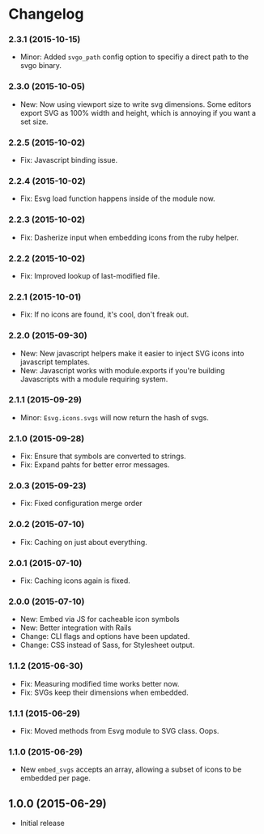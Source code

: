 # Changelog

### 2.3.1 (2015-10-15)
- Minor: Added `svgo_path` config option to specifiy a direct path to the svgo binary.

### 2.3.0 (2015-10-05)
- New: Now using viewport size to write svg dimensions. Some editors export SVG as 100% width and height, which is annoying if you want a set size.

### 2.2.5 (2015-10-02)
- Fix: Javascript binding issue.

### 2.2.4 (2015-10-02)
- Fix: Esvg load function happens inside of the module now.

### 2.2.3 (2015-10-02)
- Fix: Dasherize input when embedding icons from the ruby helper.

### 2.2.2 (2015-10-02)
- Fix: Improved lookup of last-modified file.

### 2.2.1 (2015-10-01)
- Fix: If no icons are found, it's cool, don't freak out.

### 2.2.0 (2015-09-30)
- New: New javascript helpers make it easier to inject SVG icons into javascript templates.
- New: Javascript works with module.exports if you're building Javascripts with a module requiring system.

### 2.1.1 (2015-09-29)
- Minor: `Esvg.icons.svgs` will now return the hash of svgs.

### 2.1.0 (2015-09-28)
- Fix: Ensure that symbols are converted to strings.
- Fix: Expand pahts for better error messages.

### 2.0.3 (2015-09-23)
- Fix: Fixed configuration merge order

### 2.0.2 (2015-07-10)
- Fix: Caching on just about everything.

### 2.0.1 (2015-07-10)
- Fix: Caching icons again is fixed.

### 2.0.0 (2015-07-10)
- New: Embed via JS for cacheable icon symbols
- New: Better integration with Rails
- Change: CLI flags and options have been updated.
- Change: CSS instead of Sass, for Stylesheet output.

### 1.1.2 (2015-06-30)

- Fix: Measuring modified time works better now.
- Fix: SVGs keep their dimensions when embedded.

### 1.1.1 (2015-06-29)

- Fix: Moved methods from Esvg module to SVG class. Oops.

### 1.1.0 (2015-06-29)

- New `embed_svgs` accepts an array, allowing a subset of icons to be embedded per page.

## 1.0.0 (2015-06-29)

- Initial release
